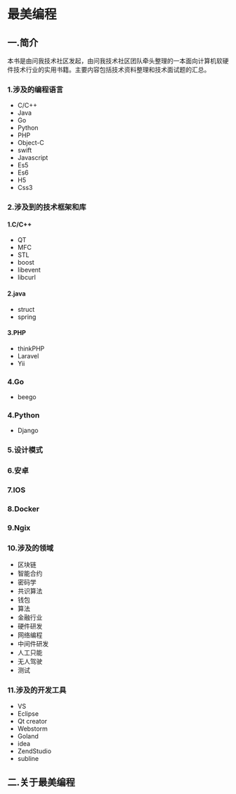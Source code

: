 # 最美编程

## 一.简介

本书是由问我技术社区发起，由问我技术社区团队牵头整理的一本面向计算机软硬件技术行业的实用书籍。主要内容包括技术资料整理和技术面试题的汇总。

### 1.涉及的编程语言

* C/C++
* Java
* Go
* Python
* PHP
* Object-C
* swift
* Javascript
* Es5
* Es6
* H5
* Css3

### 2.涉及到的技术框架和库

#### 1.C/C++

* QT
* MFC
* STL
* boost
* libevent
* libcurl

#### 2.java

* struct
* spring

#### 3.PHP

* thinkPHP
* Laravel
* Yii

### 4.Go

* beego

### 4.Python

* Django

### 5.设计模式

### 6.安卓

### 7.IOS

### 8.Docker

### 9.Ngix

### 10.涉及的领域

* 区块链
* 智能合约
* 密码学
* 共识算法
* 钱包
* 算法
* 金融行业
* 硬件研发
* 网络编程
* 中间件研发
* 人工只能
* 无人驾驶
* 测试 

### 11.涉及的开发工具

* VS
* Eclipse
* Qt creator
* Webstorm
* Goland
* idea 
* ZendStudio
* subline

## 二.关于最美编程



